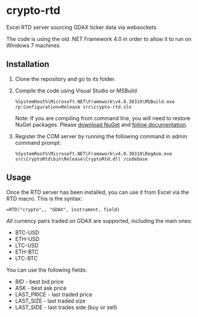 # crypto-rtd
Excel RTD server sourcing GDAX ticker data via websockets


The code is using the old .NET Framework 4.0 in order to allow it
to run on Windows 7 machines.


## Installation
1. Clone the repository and go to its folder.
2. Compile the code using Visual Studio or MSBuild

   `%SystemRoot%\Microsoft.NET\Framework\v4.0.30319\MSBuild.exe /p:Configuration=Release src\crypto-rtd.sln`

   Note: If you are compiling from command line, you will need to restore NuGet packages.
   Please [download NuGet](https://www.nuget.org/downloads) and [follow documentation](https://docs.microsoft.com/en-us/nuget/).


3. Register the COM server by running the following command in admin command prompt:
   
   `%SystemRoot%\Microsoft.NET\Framework\v4.0.30319\RegAsm.exe src\CryptoRtd\bin\Release\CryptoRtd.dll /codebase`

## Usage

Once the RTD server has been installed, you can use it from Excel via the RTD macro.
This is the syntax:

`=RTD("crypto",, "GDAX", instrument, field)`

*All* currency pairs traded on GDAX are supported, including the main ones:
* BTC-USD
* ETH-USD
* LTC-USD
* ETH-BTC
* LTC-BTC

You can use the following fields:
* BID - best bid price
* ASK - best ask price
* LAST_PRICE - last traded price
* LAST_SIZE - last traded size
* LAST_SIDE - last trades side (buy or sell)

